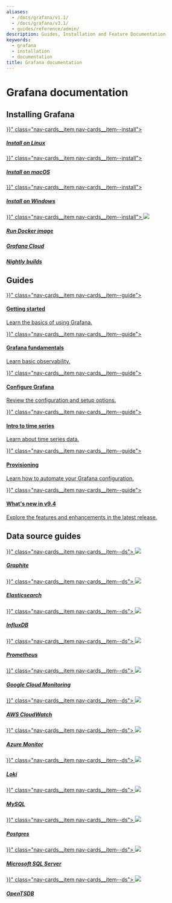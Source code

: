 ```yaml
---
aliases:
  - /docs/grafana/v1.1/
  - /docs/grafana/v3.1/
  - guides/reference/admin/
description: Guides, Installation and Feature Documentation
keywords:
  - grafana
  - installation
  - documentation
title: Grafana documentation
---
```


# Grafana documentation

## Installing Grafana

<div class="nav-cards">
    <a href="{{< relref "setup-grafana/installation/debian/" >}}" class="nav-cards__item nav-cards__item--install">
        <div class="nav-cards__icon fa fa-linux">
        </div>
        <h5>Install on Linux</h5>
    </a>
    <a href="{{< relref "setup-grafana/installation/mac/" >}}" class="nav-cards__item nav-cards__item--install">
        <div class="nav-cards__icon fa fa-apple">
        </div>
        <h5>Install on macOS</h5>
    </a>
    <a href="{{< relref "setup-grafana/installation/windows/" >}}" class="nav-cards__item nav-cards__item--install">
        <div class="nav-cards__icon fa fa-windows">
        </div>
        <h5>Install on Windows</h5>
    </a>
    <a href="{{< relref "setup-grafana/installation/docker/" >}}" class="nav-cards__item nav-cards__item--install">
        <img src="/static/img/logos/logo-docker.svg">
        <h5>Run Docker image</h5>
    </a>
    <a href="https://grafana.com/docs/grafana-cloud/" class="nav-cards__item nav-cards__item--install">
        <div class="nav-cards__icon fa fa-cloud">
        </div>
        <h5>Grafana Cloud</h5>
    </a>
    <a href="https://grafana.com/grafana/download" class="nav-cards__item nav-cards__item--install">
        <div class="nav-cards__icon fa fa-moon-o">
        </div>
        <h5>Nightly builds</h5>
    </a>
</div>

## Guides

<div class="nav-cards">
    <a href="{{< relref "getting-started/build-first-dashboard/" >}}" class="nav-cards__item nav-cards__item--guide">
        <h4>Getting started</h4>
        <p>Learn the basics of using Grafana.</p>
    </a>
    <a href="{{< relref "fundamentals/" >}}" class="nav-cards__item nav-cards__item--guide">
        <h4>Grafana fundamentals</h4>
        <p>Learn basic observability.</p>
    </a>
    <a href="{{< relref "setup-grafana/configure-grafana/" >}}" class="nav-cards__item nav-cards__item--guide">
        <h4>Configure Grafana</h4>
        <p>Review the configuration and setup options.</p>
    </a>
    <a href="{{< relref "fundamentals/timeseries/" >}}" class="nav-cards__item nav-cards__item--guide">
        <h4>Intro to time series</h4>
        <p>Learn about time series data.</p>
    </a>
    <a href="{{< relref "administration/provisioning/" >}}" class="nav-cards__item nav-cards__item--guide">
        <h4>Provisioning</h4>
        <p>Learn how to automate your Grafana configuration.</p>
    </a>
    <a href="{{< relref "whatsnew/whats-new-in-v9-4/" >}}" class="nav-cards__item nav-cards__item--guide">
        <h4>What's new in v9.4</h4>
        <p>Explore the features and enhancements in the latest release.</p>
    </a>

</div>

## Data source guides

<div class="nav-cards">
    <a href="{{< relref "datasources/graphite/" >}}" class="nav-cards__item nav-cards__item--ds">
      <img src="/static/img/docs/logos/icon_graphite.svg" >
      <h5>Graphite</h5>
    </a>
    <a href="{{< relref "datasources/elasticsearch/" >}}" class="nav-cards__item nav-cards__item--ds">
      <img src="/static/img/docs/logos/icon_elasticsearch.svg" >
      <h5>Elasticsearch</h5>
    </a>
    <a href="{{< relref "datasources/influxdb/" >}}" class="nav-cards__item nav-cards__item--ds">
      <img src="/static/img/docs/logos/icon_influxdb.svg" >
      <h5>InfluxDB</h5>
    </a>
    <a href="{{< relref "datasources/prometheus/" >}}" class="nav-cards__item nav-cards__item--ds">
      <img src="/static/img/docs/logos/icon_prometheus.svg" >
      <h5>Prometheus</h5>
    </a>
    <a href="{{< relref "datasources/google-cloud-monitoring/" >}}" class="nav-cards__item nav-cards__item--ds">
      <img src="/static/img/docs/logos/icon_cloudmonitoring.svg">
      <h5>Google Cloud Monitoring</h5>
    </a>
    <a href="{{< relref "datasources/aws-cloudwatch/" >}}" class="nav-cards__item nav-cards__item--ds">
      <img src="/static/img/docs/logos/icon_cloudwatch.svg">
      <h5>AWS CloudWatch</h5>
    </a>
    <a href="{{< relref "datasources/azure-monitor/" >}}" class="nav-cards__item nav-cards__item--ds">
      <img src="/static/img/docs/logos/icon_azure_monitor.jpg">
      <h5>Azure Monitor</h5>
    </a>
    <a href="{{< relref "datasources/loki/" >}}" class="nav-cards__item nav-cards__item--ds">
      <img src="/static/img/docs/logos/icon_loki.svg">
      <h5>Loki</h5>
    </a>
    <a href="{{< relref "datasources/mysql/" >}}" class="nav-cards__item nav-cards__item--ds">
      <img src="/static/img/docs/logos/icon_mysql.png" >
      <h5>MySQL</h5>
    </a>
    <a href="{{< relref "datasources/postgres/" >}}" class="nav-cards__item nav-cards__item--ds">
      <img src="/static/img/docs/logos/icon_postgres.svg" >
      <h5>Postgres</h5>
    </a>
    <a href="{{< relref "datasources/mssql/" >}}" class="nav-cards__item nav-cards__item--ds">
      <img src="/static/img/docs/logos/sql_server_logo.svg">
      <h5>Microsoft SQL Server</h5>
    </a>
    <a href="{{< relref "datasources/opentsdb/" >}}" class="nav-cards__item nav-cards__item--ds">
      <img src="/static/img/docs/logos/icon_opentsdb.png" >
      <h5>OpenTSDB</h5>
    </a>
</div>

